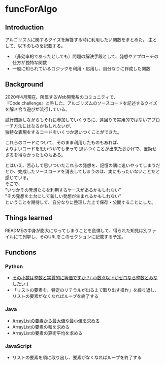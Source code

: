 # funcForAlgo

## Introduction

アルゴリズムに関するクイズを解答する時に利用したい関数をまとめた。
主として、以下のものを記載する。

-  （非効率的であったとしても）問題の解決手段として、発想やアプローチの仕方が独特な関数  
-  一般に知られているロジックを利用・応用し、自分なりに作成した関数

## Background
2020年4月現在、所属するWeb開発系のコミュニティで、  
『Code challenge』と称した、アルゴリズムのソースコードを記述するクイズを解き合う遊びが流行している。  

試行錯誤しながらもそれに参加していくうちに、遠回りで実用的ではないアプローチ方法にはなるかもしれないが、  
独特な表現をするコードをいくつか思いつくことができた。  

これらのコードについて、そのまま利用したものもあれば、  
よりよいコードを~~思いついてしまって~~ 思いつくことが出来たおかげで、置換せざるを得なかったものもある。  

とはいえ、苦心して思いついたこれらの発想を、記憶の隅に追いやってしまうだとか、完成したソースコードを消去してしまうのは、実にもったいないことだと感じている。  
そこで、  
"いつかその発想たちを利用するケースがあるかもしれない"  
"その発想を土台にして新しい発想が生まれるかもしれない"  
ということを期待して、自分なりに整理した上で保存・公開することにした。

## Things learned
READMEの中身が膨大になってしまうことを危惧して、得られた知見は別ファイルにて列挙し、そのURLをこのセクションに記載する予定。

## Functions

### Python
- [その小数は整数と実質的に等価ですか？( 小数点以下がゼロなら整数とみなしたい )](py-thisFloatIsInt.md)
- 「リストの要素を、特定のリテラルが出るまで取り出す操作」を繰り返し、リストの要素がなくなればループを終了する

### Java
-  [ArrayListの要素から最大値や最小値を求める](ja-searchMin-MAX.md)
-  ArrayListの要素の和を求める
-  ArrayListの要素の算術平均を求める

### JavaScript
-  リストの要素を順に取り出し、要素がなくなればループを終了する
